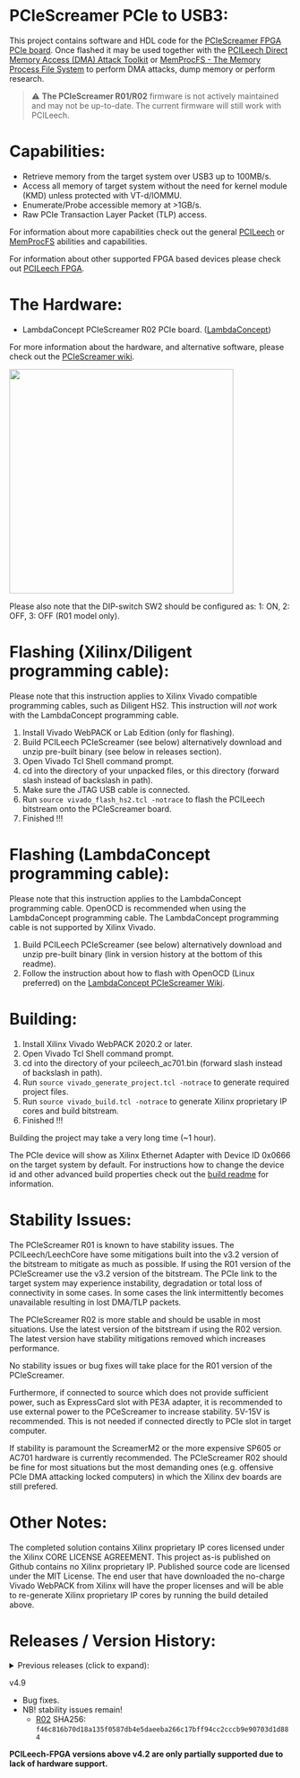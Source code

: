 PCIeScreamer PCIe to USB3:
=================
This project contains software and HDL code for the [PCIeScreamer FPGA PCIe board](https://shop.lambdaconcept.com).
Once flashed it may be used together with the [PCILeech Direct Memory Access (DMA) Attack Toolkit](https://github.com/ufrisk/pcileech/) or [MemProcFS - The Memory Process File System](https://github.com/ufrisk/MemProcFS/) to perform DMA attacks, dump memory or perform research.

> :warning: **The PCIeScreamer R01/R02** firmware is not actively maintained and may not be up-to-date. The current firmware will still work with PCILeech.

Capabilities:
=================
* Retrieve memory from the target system over USB3 up to 100MB/s.
* Access all memory of target system without the need for kernel module (KMD) unless protected with VT-d/IOMMU.
* Enumerate/Probe accessible memory at >1GB/s.
* Raw PCIe Transaction Layer Packet (TLP) access.

For information about more capabilities check out the general [PCILeech](https://github.com/ufrisk/pcileech/) or [MemProcFS](https://github.com/ufrisk/MemProcFS/) abilities and capabilities.

For information about other supported FPGA based devices please check out [PCILeech FPGA](https://github.com/ufrisk/pcileech-fpga/).

The Hardware:
=================
* LambdaConcept PCIeScreamer R02 PCIe board. ([LambdaConcept](http://shop.lambdaconcept.com/home/32-pciescreamerR02.html))

For more information about the hardware, and alternative software, please check out the [PCIeScreamer wiki](http://blog.lambdaconcept.com/doku.php?id=products:pcie_screamer).

<img src="https://gist.githubusercontent.com/ufrisk/c5ba7b360335a13bbac2515e5e7bb9d7/raw/e4e9ae4bf5fe0f723d6afe30703ac97df7e2c905/__gh_pciescreamer2.jpg" height="400"/>

Please also note that the DIP-switch SW2 should be configured as: 1: ON, 2: OFF, 3: OFF (R01 model only).

Flashing (Xilinx/Diligent programming cable):
=================
Please note that this instruction applies to Xilinx Vivado compatible programming cables, such as Diligent HS2. This instruction will <i>not</i> work with the LambdaConcept programming cable.
1) Install Vivado WebPACK or Lab Edition (only for flashing).
2) Build PCILeech PCIeScreamer (see below) alternatively download and unzip pre-built binary (see below in releases section).
3) Open Vivado Tcl Shell command prompt.
4) cd into the directory of your unpacked files, or this directory (forward slash instead of backslash in path).
5) Make sure the JTAG USB cable is connected.
6) Run `source vivado_flash_hs2.tcl -notrace` to flash the PCILeech bitstream onto the PCIeScreamer board.
7) Finished !!!

Flashing (LambdaConcept programming cable):
=================
Please note that this instruction applies to the LambdaConcept programming cable. OpenOCD is recommended when using the LambdaConcept programming cable. The LambdaConcept programming cable is not supported by Xilinx Vivado.
1) Build PCILeech PCIeScreamer (see below) alternatively download and unzip pre-built binary (link in version history at the bottom of this readme).
2) Follow the instruction about how to flash with OpenOCD (Linux preferred) on the [LambdaConcept PCIeScreamer Wiki](http://blog.lambdaconcept.com/doku.php?id=products:pcie_screamer).

Building:
=================
1) Install Xilinx Vivado WebPACK 2020.2 or later.
2) Open Vivado Tcl Shell command prompt.
3) cd into the directory of your pcileech_ac701.bin (forward slash instead of backslash in path).
4) Run `source vivado_generate_project.tcl -notrace` to generate required project files.
5) Run `source vivado_build.tcl -notrace` to generate Xilinx proprietary IP cores and build bitstream.
6) Finished !!!

Building the project may take a very long time (~1 hour).

The PCIe device will show as Xilinx Ethernet Adapter with Device ID 0x0666 on the target system by default. For instructions how to change the device id and other advanced build properties check out the [build readme](build.md) for information.

Stability Issues:
=================
The PCIeScreamer R01 is known to have stability issues. The PCILeech/LeechCore have some mitigations built into the v3.2 version of the bitstream to mitigate as much as possible. If using the R01 version of the PCIeScreamer use the v3.2 version of the bitstream. The PCIe link to the target system may experience instability, degradation or total loss of connectivity in some cases. In some cases the link intermittently becomes unavailable resulting in lost DMA/TLP packets.

The PCIeScreamer R02 is more stable and should be usable in most situations. Use the latest version of the bitstream if using the R02 version. The latest version have stability mitigations removed which increases performance.

No stability issues or bug fixes will take place for the R01 version of the PCIeScreamer.

Furthermore, if connected to source which does not provide sufficient power, such as ExpressCard slot with PE3A adapter, it is recommended to use external power to the PCeScreamer to increase stability. 5V-15V is recommended. This is not needed if connected directly to PCIe slot in target computer.

If stability is paramount the ScreamerM2 or the more expensive SP605 or AC701 hardware is currently recommended. The PCIeScreamer R02 should be fine for most situations but the most demanding ones (e.g. offensive PCIe DMA attacking locked computers) in which the Xilinx dev boards are still prefered.

Other Notes:
=================
The completed solution contains Xilinx proprietary IP cores licensed under the Xilinx CORE LICENSE AGREEMENT. This project as-is published on Github contains no Xilinx proprietary IP. Published source code are licensed under the MIT License. The end user that have downloaded the no-charge Vivado WebPACK from Xilinx will have the proper licenses and will be able to re-generate Xilinx proprietary IP cores by running the build detailed above.

Releases / Version History:
=================
<details><summary>Previous releases (click to expand):</summary>

v4.0
* Major internal re-design for increased future flexibility and ease of use.
* Download pre-built binaries for R01 and R02 versions of the PCIeScreamer below:
  * [R01](https://mega.nz/#!wTg2EAJL!w6ceKt1Yd7M64dwz2V0dOsACh0DzTcTq8k1fZi5Vtyg) SHA256: `c4af173d40b0023229dccd4fc21cd515a67e5565f78c00c17797c7b1e5079591`
  * [R02](https://mega.nz/#!8WpUQKqB!zNacAGjFyyUXrYYWq4ZLGBjmmg9tA3XoJhsQOhkDk0c) SHA256: `43bc08fb3708afaa32ee091025ed358ad46b6e1a88c3eecd10ef9a02d7bdc39f`

v4.1
* Minor bug-fixes and internal re-design.
* Download pre-built binaries for R01 and R02 versions of the PCIeScreamer below:
  * [R01](https://mega.nz/#!tbhwUaKQ!gixprx3CwhMnP9cxbJiT3U9K4MSupGyWbLwEEIEcxMQ) SHA256: `7b45c8ac6b6f4fa0a3824ecc2a69b01ab5096fb0cdc6a6c00c4cf224288dee78`
  * [R02](https://mega.nz/#!Na4CDIRC!lkWRQgj6M_zi81OPJQYA2KZpfRlQlWVAN29WU4jIElE) SHA256: `8cb8c30cfaa514462fde6db0dc416bf06ddc94576798f0875ccd359c30e55b4c`

v4.2
* Optional custom PCIe configuration space.
* Optional on-board static PCIe TLP transmit.
* Download pre-built binaries for R01 and R02 versions of the PCIeScreamer below:
  * [R01](https://mega.nz/#!pCgG2ajB!P64I04yKWgd_uX2br4Jd5nQ2FTaE0EbKKMgM7kbamxU) SHA256: `858d8faf11fb9d5e861f5cd7bbc94234b62dd6d8ec8464b7f5cd9585e226a025`
  * [R02](https://mega.nz/#!oOhg1SYR!445FVx40YlpeO14fO8DNn_43VqpX5ZUCE69lRA9rLTc) SHA256: `6200360b2b8caa16f9683bc660a4b9000ba3ff9dad300a2c6bf2e02c331b2c27`

v4.6
* Support for Ryzen CPUs.
* Support connecting USB cable after device power-on.
* NB! stability issues remain!
  * [R01](https://mega.nz/file/geQBgKYL#n7Orl6SDmXxbBW8WfXjPqpTSmuot4B2-dA4smVC0Qzo) SHA256: `d0579e5b691de8f37a7f835898a1c6562498cd42a7808b73b8eb569db2bd4548`
  * [R02](https://mega.nz/file/RSJx2aRT#MCqIKd8Pteq6LOodVmsg_LDRyoYgehzolUEQKGj3s4s) SHA256: `f4402e56ab1dd98f846e7dcb232e8068ac1bb9594959f1b7440afec55d80bc73`

v4.7
* New USB core.
* Support for auto-clear of PCIe status register / master abort flag.
* NB! stability issues remain!
  * [R01](https://mega.nz/file/tKoinKgC#RB9i0y0vSwo2J2nf21_XfHZhM_I-JCPuhxXlNpWMFMI) SHA256: `2f564b979f77202ec6153797657e169648ca52180553a77ae73a55005b759094`
  * [R02](https://mega.nz/file/VPxAjQqC#TpYO1Odakv6QD3dOwDWmWeXqUXcmzu0-8UnGsDdjlIc) SHA256: `29a6b06fc13034dfde65db87b6953b8d8531c00584ec8a3067cef89ba8d2b747`

v4.8
* Bug fixes.
* NB! stability issues remain!
  * [R02](https://mega.nz/file/9Xg3FAKT#fJSGvm4vNIB6nkFHaI1QhwrTatR-0ipKliAf0zmWIsU) SHA256: `8be43dbf89f30eb25db4582291de8a07e11cd4b36824c4f50125aa7488e9c6de`

</details>

v4.9
* Bug fixes.
* NB! stability issues remain!
  * [R02](https://mega.nz/file/MepgCYiY#zSQYu5SdgHtlui3eoU36vR-PlpXnIp3Q4Q3wml3KaoQ) SHA256: `f46c816b70d18a135f0587db4e5daeeba266c17bff94cc2cccb9e90703d1d884`

**PCILeech-FPGA versions above v4.2 are only partially supported due to lack of hardware support.**
